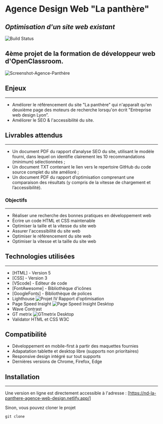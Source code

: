 # Agence Design Web "La panthère"

## _Optimisation d'un site web existant_

![Build Status](https://badge.buildkite.com/sample.svg?status=passing)

4ème projet de la formation de développeur web d'OpenClassroom.
---

![Screenshot-Agence-Panthère](https://github.com/No0910/Agence-La-panthere/assets/98163578/e8f47805-a02e-4517-b57e-d4169e763ec3)

## Enjeux
---
- Améliorer le référencement du site "La panthère" qui n'apparaît qu'en deuxième page des moteurs de recherche lorsqu'on écrit "Entreprise web design Lyon”.
- Améliorer le SEO & l'accessibilité du site.

## Livrables attendus
---
- Un document PDF du rapport d’analyse SEO du site, utilisant le modèle fourni, dans lequel on identifie clairement les 10 recommandations (minimum) sélectionnées ;
- Un document TXT contenant le lien vers le repertoire GitHub du code source complet du site amélioré ;
- Un document PDF du rapport d’optimisation comprenant une comparaison des résultats (y compris de la vitesse de chargement et l’accessibilité).

### Objectifs
---
- Réaliser une recherche des bonnes pratiques en développement web
- Écrire un code HTML et CSS maintenable
- Optimiser la taille et la vitesse du site web
- Assurer l'accessibilité du site web
- Optimiser le référencement du site web
- Optimiser la vitesse et la taille du site web

## Technologies utilisées
---
- [HTML] - Version 5
- [CSS] - Version 3
- [VScode] - Editeur de code
- [FontAwesome] - Bibliothèque d'icônes
- [GoogleFonts] - Bibliothèque de polices
- Lighthouse ![Projet IV Rapport d'optimisation](https://github.com/No0910/Agence-La-panthere/assets/98163578/14f215de-49b0-4a03-945b-64cc162a65c3)
- Page Speed Insight ![Page Speed Insight Desktop](https://github.com/No0910/Agence-La-panthere/assets/98163578/f1d24787-5807-4cc9-8eef-9d63b9f1e2f0)
- Wave Contrast 
- GT metrix ![GTmetrix Desktop](https://github.com/No0910/Agence-La-panthere/assets/98163578/38acf79e-17bc-4bb7-b0dc-b5e310b3027e)
- Validator HTML et CSS W3C

## Compatibilité
- Développement en mobile-first à partir des maquettes fournies
- Adapatation tablette et desktop libre (supports non prioritaires)
- Responsive design intégré sur tout supports
- Dernières versions de Chrome, Firefox, Edge

## Installation
---
Une version en ligne est directement accessible à l'adresse : [https://nd-la-panthere-agence-web-design.netlify.app/]

Sinon, vous pouvez cloner le projet
```terminal
git clone 
```

